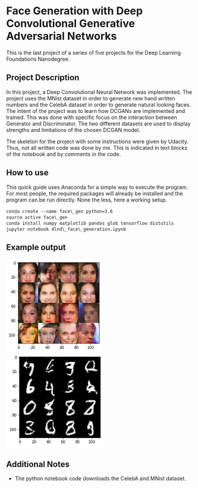 # Face Generation with Deep Convolutional Generative Adversarial Networks

This is the last project of a series of five projects for the Deep Learning Foundations Nanodegree.

## Project Description

In this project, a Deep Convolutional Neural Network was implemented. The project uses the MNist dataset in order to generate new hand written numbers and the CelebA dataset in order to generate natural looking faces. The intent of the project was to learn how DCGANs are implemented and trained. This was done with specific focus on the interaction between Generator and Discriminator. The two different datasets are used to display strengths and limitations of the chosen DCGAN model.

The skeleton for the project with some instructions were given by Udacity. Thus, not all written code was done by me. This is indicated in text blocks of the notebook and by comments in the code.

## How to use

This quick guide uses Anaconda for a simple way to execute the program. For most people, the required packages will already be installed and the program can be run directly. None the less, here a working setup.

```
conda create --name face\_gen python=3.6
source active face\_gen
conda install numpy matplotlib pandas glob tensorflow distutils
jupyter notebook dlnd\_face\_generation.ipynb
```

## Example output

![](https://github.com/KehxD/Face_Generation_DCGAN/blob/master/image_examples/face_gen_example.png)
![](https://github.com/KehxD/Face_Generation_DCGAN/blob/master/image_examples/mnist_gen_example.png)

## Additional Notes

* The python notebook code downloads the CelebA and MNist dataset.
